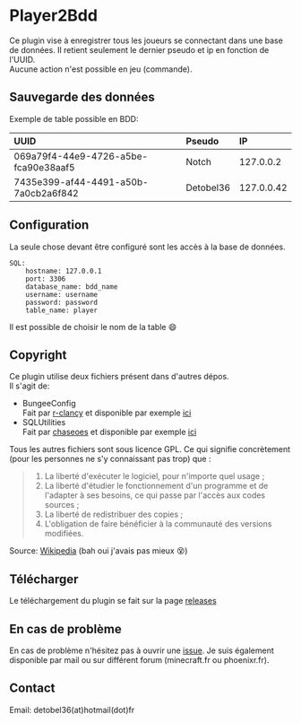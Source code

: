 # Player2Bdd
Ce plugin vise à enregistrer tous les joueurs se connectant dans une base de 
données.  Il retient seulement le dernier pseudo et ip en fonction de l'UUID.     
Aucune action n'est possible en jeu (commande).          

## Sauvegarde des données
Exemple de table possible en BDD:                         

| **UUID**      | **Pseudo**    | **IP** |
| :------------- |:-------------| :-----|
| 069a79f4-44e9-4726-a5be-fca90e38aaf5 | Notch | 127.0.0.2 |
| 7435e399-af44-4491-a50b-7a0cb2a6f842 | Detobel36 | 127.0.0.42 |
               

## Configuration
La seule chose devant être configuré sont les accès à la base de données.
```
SQL:
    hostname: 127.0.0.1
    port: 3306
    database_name: bdd_name
    username: username
    password: password
    table_name: player
```
Il est possible de choisir le nom de la table :smile:  

## Copyright
Ce plugin utilise deux fichiers présent dans d'autres dépos.          
Il s'agit de: 
- BungeeConfig      
Fait par [r-clancy](https://github.com/r-clancy) et disponible par exemple [ici](https://github.com/r-clancy/BungeeMotd/blob/master/src/main/java/com/rylinaux/bungeemotd/configuration/BungeeConfig.java)
- SQLUtilities         
Fait par [chaseoes](https://github.com/chaseoes) et disponible par exemple [ici](https://github.com/chaseoes/PluginSQL/blob/f4dfc1581b19bd8afe2480901740eca43ea7bbb1/src/main/java/com/chaseoes/pluginsql/utilities/SQLUtilities.java)
                  
Tous les autres fichiers sont sous licence GPL.  Ce qui signifie concrètement 
(pour les personnes ne s'y connaissant pas trop) que :

> 1. La liberté d'exécuter le logiciel, pour n'importe quel usage ;
> 2. La liberté d'étudier le fonctionnement d'un programme et de l'adapter à ses besoins, ce qui passe par l'accès aux codes sources ;
> 3. La liberté de redistribuer des copies ;
> 4. L'obligation de faire bénéficier à la communauté des versions modifiées.              

Source: [Wikipedia](https://fr.wikipedia.org/wiki/Licence_publique_g%C3%A9n%C3%A9rale_GNU) (bah oui j'avais pas mieux :dizzy_face:)

## Télécharger
Le téléchargement du plugin se fait sur la page [releases](https://github.com/detobel36/Player2Bdd/releases/)

## En cas de problème
En cas de problème n'hésitez pas à ouvrir une [issue](https://github.com/detobel36/Player2Bdd/issues/new).  Je suis également disponible 
par mail ou sur différent forum (minecraft.fr ou phoenixr.fr).

## Contact
Email: detobel36(at)hotmail(dot)fr
